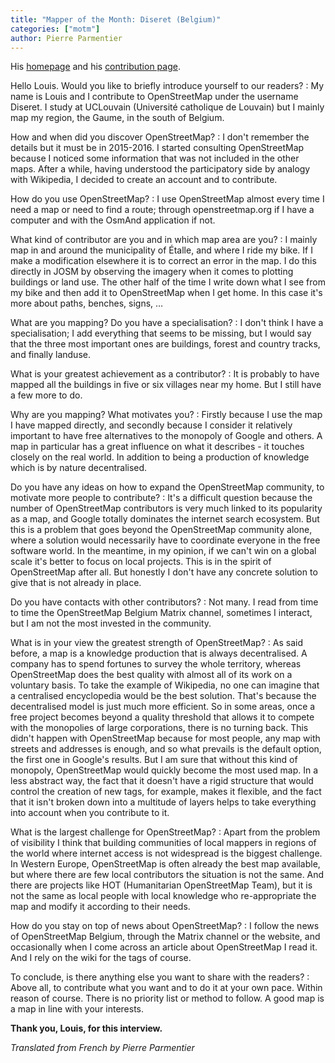 ```yaml
---
title: "Mapper of the Month: Diseret (Belgium)"
categories: ["motm"]
author: Pierre Parmentier
---
```


His [homepage](https://www.openstreetmap.org/user/Diseret) and his [contribution page](https://hdyc.neis-one.org/?Diseret).

Hello Louis. Would you like to briefly introduce yourself to our readers?
: My name is Louis and I contribute to OpenStreetMap under the username Diseret. I study at UCLouvain (Université catholique de Louvain) but I mainly map my region, the Gaume, in the south of Belgium.

How and when did you discover OpenStreetMap?
: I don't remember the details but it must be in 2015-2016. I started consulting OpenStreetMap because I noticed some information that was not included in the other maps. After a while, having understood the participatory side by analogy with Wikipedia, I decided to create an account and to contribute.

How do you use OpenStreetMap?
: I use OpenStreetMap almost every time I need a map or need to find a route; through openstreetmap.org if I have a computer and with the OsmAnd application if not.

What kind of contributor are you and in which map area are you?
: I mainly map in and around the municipality of Étalle, and where I ride my bike. If I make a modification elsewhere it is to correct an error in the map. I do this directly in JOSM by observing the imagery when it comes to plotting buildings or land use. The other half of the time I write down what I see from my bike and then add it to OpenStreetMap when I get home. In this case it's more about paths, benches, signs, …

What are you mapping? Do you have a specialisation?
: I don't think I have a specialisation; I add everything that seems to be missing, but I would say that the three most important ones are buildings, forest and country tracks, and finally landuse.

What is your greatest achievement as a contributor?
: It is probably to have mapped all the buildings in five or six villages near my home. But I still have a few more to do.

Why are you mapping? What motivates you?
: Firstly because I use the map I have mapped directly, and secondly because I consider it relatively important to have free alternatives to the monopoly of Google and others. A map in particular has a great influence on what it describes - it touches closely on the real world. In addition to being a production of knowledge which is by nature decentralised.

Do you have any ideas on how to expand the OpenStreetMap community, to motivate more people to contribute?
: It's a difficult question because the number of OpenStreetMap contributors is very much linked to its popularity as a map, and Google totally dominates the internet search ecosystem. But this is a problem that goes beyond the OpenStreetMap community alone, where a solution would necessarily have to coordinate everyone in the free software world. In the meantime, in my opinion, if we can't win on a global scale it's better to focus on local projects. This is in the spirit of OpenStreetMap after all. But honestly I don't have any concrete solution to give that is not already in place.

Do you have contacts with other contributors?
: Not many. I read from time to time the OpenStreetMap Belgium Matrix channel, sometimes I interact, but I am not the most invested in the community.

What is in your view the greatest strength of OpenStreetMap?
: As said before, a map is a knowledge production that is always decentralised. A company has to spend fortunes to survey the whole territory, whereas OpenStreetMap does the best quality with almost all of its work on a voluntary basis. To take the example of Wikipedia, no one can imagine that a centralised encyclopedia would be the best solution. That's because the decentralised model is just much more efficient. So in some areas, once a free project becomes beyond a quality threshold that allows it to compete with the monopolies of large corporations, there is no turning back. This didn't happen with OpenStreetMap because for most people, any map with streets and addresses is enough, and so what prevails is the default option, the first one in Google's results. But I am sure that without this kind of monopoly, OpenStreetMap would quickly become the most used map. In a less abstract way, the fact that it doesn't have a rigid structure that would control the creation of new tags, for example, makes it flexible, and the fact that it isn't broken down into a multitude of layers helps to take everything into account when you contribute to it.

What is the largest challenge for OpenStreetMap?
: Apart from the problem of visibility I think that building communities of local mappers in regions of the world where internet access is not widespread is the biggest challenge. In Western Europe, OpenStreetMap is often already the best map available, but where there are few local contributors the situation is not the same. And there are projects like HOT (Humanitarian OpenStreetMap Team), but it is not the same as local people with local knowledge who re-appropriate the map and modify it according to their needs.

How do you stay on top of news about OpenStreetMap?
: I follow the news of OpenStreetMap Belgium, through the Matrix channel or the website, and occasionally when I come across an article about OpenStreetMap I read it. And I rely on the wiki for the tags of course.

To conclude, is there anything else you want to share with the readers?
: Above all, to contribute what you want and to do it at your own pace. Within reason of course. There is no priority list or method to follow. A good map is a map in line with your interests.

**Thank you, Louis, for this interview.**

*Translated from French by Pierre Parmentier*

